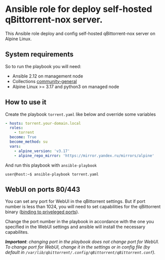 # Ansible role for deploy self-hosted qBittorrent-nox server.

This Ansible role deploy and config self-hosted qBittorrent-nox server
on Alpine Linux.

## System requirements

So to run the playbook you will need:
* Ansible 2.12 on management node
 * Collections [community-general](https://github.com/ansible-collections/community.general)
* Alpine Linux >= 3.17 and python3 on managed node

## How to use it

Create the playbook `torrent.yaml` like below and override some variables

```yaml
- hosts: torrent.your-domain.local
  roles:
    - torrent
  become: True
  become_method: su
  vars:
    - alpine_version: 'v3.17'
    - alpine_repo_mirror: 'https://mirror.yandex.ru/mirrors/alpine'
```

And run this playbook with `ansible-playbook`
```console
user@host:~$ ansible-playbook torrent.yaml
```

## WebUI on ports 80/443

You can set any port for WebUI in the qBittorrent settings. But if port number
is less than 1024, you will need to set capabilities for the qBittorrent binary 
([binding to priveleged ports](https://man7.org/linux/man-pages/man7/capabilities.7.html)).

Change the port number in the playbook in accordance with the one you specified
in the WebUI settings and ansible will install the necessary capabilites.

***Important***: _changing port in the playbook does not change 
port for WebUI. To change port for WebUI, change it in 
the settings or in config file (by default 
in ```/var/lib/qbittorrent/.config/qBittorrent/qBittorrent.conf```)._

